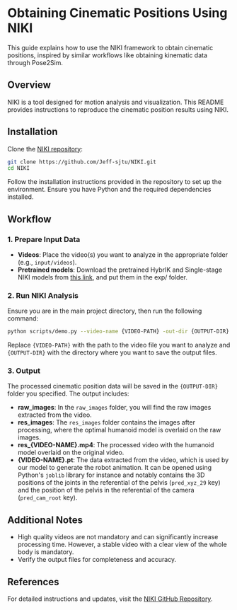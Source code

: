 # Obtaining Cinematic Positions Using NIKI

This guide explains how to use the NIKI framework to obtain cinematic positions, inspired by similar workflows like obtaining kinematic data through Pose2Sim.

## Overview

NIKI is a tool designed for motion analysis and visualization. This README provides instructions to reproduce the cinematic position results using NIKI.

## Installation

Clone the [NIKI repository](https://github.com/Jeff-sjtu/NIKI):

```bash
git clone https://github.com/Jeff-sjtu/NIKI.git
cd NIKI
```

Follow the installation instructions provided in the repository to set up the environment. Ensure you have Python and the required dependencies installed.

## Workflow

### 1. Prepare Input Data

- **Videos**: Place the video(s) you want to analyze in the appropriate folder (e.g., `input/videos`).
- **Pretrained models**: Download the pretrained HybrIK and Single-stage NIKI models from [this link](https://sjtueducn-my.sharepoint.com/:f:/g/personal/biansiyuan_sjtu_edu_cn/EtGnxMf0bkpPhB8OPecnzhoBbKzgXrhyVguV_B5g4r8_rQ?e=UGDdRJ), and put them in the exp/ folder.

### 2. Run NIKI Analysis

Ensure you are in the main project directory, then run the following command:

```bash
python scripts/demo.py --video-name {VIDEO-PATH} -out-dir {OUTPUT-DIR}
```

Replace `{VIDEO-PATH}` with the path to the video file you want to analyze and `{OUTPUT-DIR}` with the directory where you want to save the output files.

### 3. Output

The processed cinematic position data will be saved in the `{OUTPUT-DIR}` folder you specified. The output includes:
- **raw_images**: In the `raw_images` folder, you will find the raw images extracted from the video.
- **res_images**: The `res_images` folder contains the images after processing, where the optimal humanoid model is overlaid on the raw images.
- **res_{VIDEO-NAME}.mp4**: The processed video with the humanoid model overlaid on the original video.
- **{VIDEO-NAME}.pt**: The data extracted from the video, which is used by our model to generate the robot animation. It can be opened using Python's `joblib` library for instance and notably contains the 3D positions of the joints in the referential of the pelvis (`pred_xyz_29` key) and the position of the pelvis in the referential of the camera (`pred_cam_root` key).


## Additional Notes

- High quality videos are not mandatory and can significantly increase processing time. However, a stable video with a clear view of the whole body is mandatory.
- Verify the output files for completeness and accuracy.

## References

For detailed instructions and updates, visit the [NIKI GitHub Repository](https://github.com/Jeff-sjtu/NIKI).

